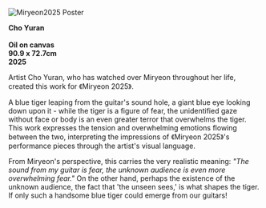 ![Miryeon2025 Poster](MRGQ2025Poster.jpg)

**Cho Yuran**  
**<The Unseen Sees>**  
**Oil on canvas**  
**90.9 x 72.7cm**  
**2025**

Artist Cho Yuran, who has watched over Miryeon throughout her life, created this work **<The Unseen Sees>** for 《Miryeon 2025》.

A blue tiger leaping from the guitar's sound hole, a giant blue eye looking down upon it - while the tiger is a figure of fear, the unidentified gaze without face or body is an even greater terror that overwhelms the tiger. This work expresses the tension and overwhelming emotions flowing between the two, interpreting the impressions of 《Miryeon 2025》's performance pieces through the artist's visual language.

From Miryeon's perspective, this carries the very realistic meaning: *"The sound from my guitar is fear, the unknown audience is even more overwhelming fear."* On the other hand, perhaps the existence of the unknown audience, the fact that 'the unseen sees,' is what shapes the tiger. If only such a handsome blue tiger could emerge from our guitars!